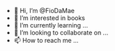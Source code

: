 - 👋 Hi, I’m @FioDaMae
- 👀 I’m interested in books
- 🌱 I’m currently learning ...
- 💞️ I’m looking to collaborate on ...
- 📫 How to reach me ...

<!---
FioDaMae/FioDaMae is a ✨ special ✨ repository because its `README.md` (this file) appears on your GitHub profile.
You can click the Preview link to take a look at your changes.
--->

